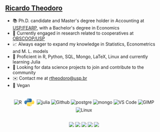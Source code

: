 ## [Ricardo Theodoro](https://rtheodoro.com/)

  - 📚 Ph.D. candidate and Master's degree holder in Accounting at [USP/FEARP](http://www.fearp.usp.br/), with a Bachelor's degree in Economics
  - 🔭 Currently engaged in research related to cooperatives at [OBSCOOP/USP](https://linktr.ee/obscoopusp)
  - 📈 Always eager to expand my knowledge in Statistics, Econometrics and M. L. models
  - 🔨 Proficient in R, Python, SQL, Mongo, LaTeX, Linux and currently learning Julia
  - 💬 Looking for data science projects to join and contribute to the community
  - ✉️ Contact me at rtheodoro@usp.br
  - 🌱 Vegan

<div style="display: inline_block" align="center"><br>
  <img align="center" alt="R" height="30" width="40" src="https://cdn.jsdelivr.net/gh/devicons/devicon/icons/rstudio/rstudio-original.svg">
  <img align="center" alt="Python" height="30" width="40" src="https://raw.githubusercontent.com/devicons/devicon/master/icons/python/python-original.svg">
  <img align="center" alt="julia" height="30" width="40" src="https://cdn.jsdelivr.net/gh/devicons/devicon/icons/julia/julia-original.svg">
  <img align="center" alt="Github" height="30" width="40" src="https://cdn.jsdelivr.net/gh/devicons/devicon/icons/git/git-plain.svg">
  <img align="center" alt="postgre" height="30" width="40" src="https://cdn.jsdelivr.net/gh/devicons/devicon/icons/postgresql/postgresql-original.svg">
  <img align="center" alt="mongo" height="30" width="40" src="https://cdn.jsdelivr.net/gh/devicons/devicon/icons/mongodb/mongodb-original.svg">  
  <img align="center" alt="VS Code" height="30" width="40" src="https://cdn.jsdelivr.net/gh/devicons/devicon/icons/vscode/vscode-original.svg">
  <img align="center" alt="GIMP" height="30" width="40" src="https://cdn.jsdelivr.net/gh/devicons/devicon/icons/gimp/gimp-plain.svg">
  <img align="center" alt="Linux" height="30" width="40" src="https://cdn.jsdelivr.net/gh/devicons/devicon/icons/linux/linux-original.svg">
</div>

##

<div align="center"> 
  <a href="https://www.linkedin.com/in/rtheodoro" target="_blank"><img src="https://img.icons8.com/office/48/000000/linkedin-circled--v2.png"/></a>
  <a href="https://www.youtube.com/channel/UCDT5QYgse4tiHDm-DiD3x8w" target="_blank"><img src="https://img.icons8.com/color/48/000000/youtube-play.png"/></a>
  <a href="https://twitter.com/rxtheodoro" target="_blank"><img src="https://img.icons8.com/color/48/000000/twitter--v1.png"/></a> 
  <a href="https://rtheodoro.com" target="_blank"><img src="https://img.icons8.com/fluency/48/000000/domain.png"/></a> 
  <a href = "mailto:rtheodoro@usp.com"><img src="https://img.icons8.com/office/48/000000/email.png"/></a>

</div>


